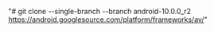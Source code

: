 "# git clone --single-branch --branch android-10.0.0_r2 https://android.googlesource.com/platform/frameworks/av/" 
